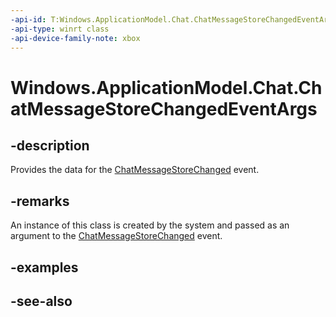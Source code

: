 ```yaml
---
-api-id: T:Windows.ApplicationModel.Chat.ChatMessageStoreChangedEventArgs
-api-type: winrt class
-api-device-family-note: xbox
---
```


<!-- Class syntax.
public class ChatMessageStoreChangedEventArgs : Windows.ApplicationModel.Chat.IChatMessageStoreChangedEventArgs
-->

# Windows.ApplicationModel.Chat.ChatMessageStoreChangedEventArgs

## -description
Provides the data for the [ChatMessageStoreChanged](chatmessagestorechangedeventargs.md) event.

## -remarks
An instance of this class is created by the system and passed as an argument to the [ChatMessageStoreChanged](chatmessagestorechangedeventargs.md) event.

## -examples

## -see-also
